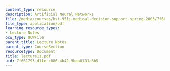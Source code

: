 ```yaml
---
content_type: resource
description: Artificial Neural Networks
file: /media/courses/hst-951j-medical-decision-support-spring-2003/7f661793d11ec0864b429bea0131a8b5_lecture11.pdf
file_type: application/pdf
learning_resource_types:
- Lecture Notes
ocw_type: OCWFile
parent_title: Lecture Notes
parent_type: CourseSection
resourcetype: Document
title: lecture11.pdf
uid: 7f661793-d11e-c086-4b42-9bea0131a8b5
---
```

